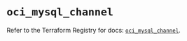 # `oci_mysql_channel`

Refer to the Terraform Registry for docs: [`oci_mysql_channel`](https://registry.terraform.io/providers/oracle/oci/6.18.0/docs/resources/mysql_channel).
